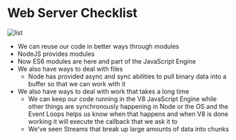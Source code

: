 # Web Server Checklist
![list](https://i.imgur.com/CXt7h8x.png)

* We can reuse our code in better ways through modules
* NodeJS provides modules
* Now ES6 modules are here and part of the JavaScript Engine
* We also have ways to deal with files
    - Node has provided async and sync abilities to pull binary data into a buffer so that we can work with it
* We also have ways to deal with work that takes a long time
    - We can keep our code running in the V8 JavaScript Engine while other things are synchronously happening in Node or the OS and the Event Loops helps us know when that happens and when V8 is done working it will execute the callback that we ask it to
    - We've seen Streams that break up large amounts of data into chunks

